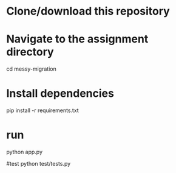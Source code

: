 # Clone/download this repository
# Navigate to the assignment directory
cd messy-migration
# Install dependencies
pip install -r requirements.txt
# run 
python app.py

#test 
python test/tests.py
